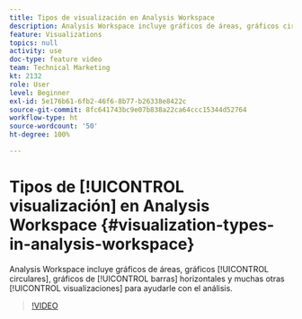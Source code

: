 ```yaml
---
title: Tipos de visualización en Analysis Workspace
description: Analysis Workspace incluye gráficos de áreas, gráficos circulares, gráficos de barras horizontales y muchas otras visualizaciones para ayudarle con el análisis.
feature: Visualizations
topics: null
activity: use
doc-type: feature video
team: Technical Marketing
kt: 2132
role: User
level: Beginner
exl-id: 5e176b61-6fb2-46f6-8b77-b26338e8422c
source-git-commit: 8fc641743bc9e07b838a22ca64ccc15344d52764
workflow-type: ht
source-wordcount: '50'
ht-degree: 100%

---
```


# Tipos de [!UICONTROL visualización] en Analysis Workspace {#visualization-types-in-analysis-workspace}

Analysis Workspace incluye gráficos de áreas, gráficos [!UICONTROL circulares], gráficos de [!UICONTROL barras] horizontales y muchas otras [!UICONTROL visualizaciones] para ayudarle con el análisis.

>[!VIDEO](https://video.tv.adobe.com/v/23994/?quality=12&learn=on)
